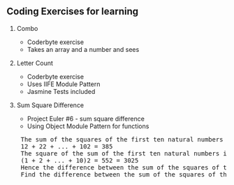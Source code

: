 Coding Exercises for learning
------------------------------
1. Combo
	* Coderbyte exercise
	* Takes an array and a number and sees 

1. Letter Count
	* Coderbyte exercise
	* Uses IIFE Module Pattern
	* Jasmine Tests included

1. Sum Square Difference
	* Project Euler #6 - sum square difference
	* Using Object Module Pattern for functions
	<pre>
	The sum of the squares of the first ten natural numbers is,
	12 + 22 + ... + 102 = 385
	The square of the sum of the first ten natural numbers is,
	(1 + 2 + ... + 10)2 = 552 = 3025
	Hence the difference between the sum of the squares of the first ten natural numbers and the square of the sum is 3025 − 385 = 2640.
	Find the difference between the sum of the squares of the first one hundred natural numbers and the square of the sum.
	</pre>
